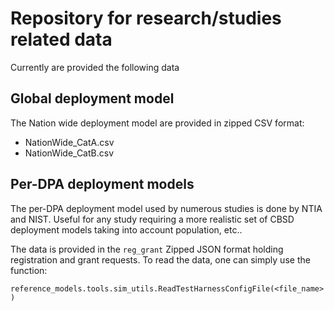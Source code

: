 # Repository for research/studies related data

Currently are provided the following data

## Global deployment model

The Nation wide deployment model are provided in zipped CSV format:
 - NationWide_CatA.csv
 - NationWide_CatB.csv


## Per-DPA deployment models

The per-DPA deployment model used by numerous studies is done by NTIA and NIST. 
Useful for any study requiring a more realistic set of CBSD deployment models
taking into account population, etc..

The data is provided in the `reg_grant` Zipped JSON format holding registration 
and grant requests.
To read the data, one can simply use the function:

  `reference_models.tools.sim_utils.ReadTestHarnessConfigFile(<file_name>)`

